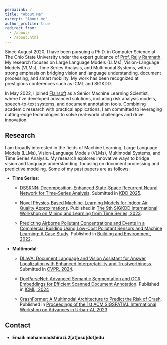 ```yaml
---
permalink: /
title: "About Me"
excerpt: "About me"
author_profile: true
redirect_from: 
  - /about/
  - /about.html
---
```


Since August 2020, I have been pursuing a Ph.D. in Computer Science at The Ohio State University under the expert guidance of [Prof. Rajiv Ramnath](https://cse.osu.edu/people/ramnath.6). My research focuses on Large Language Models (LLMs), Vision-Language Models (VLMs), Time Series Analysis, and Multimodal Systems, with a strong emphasis on bridging vision and language understanding, document processing, and smart mobility. My work has been recognized at prestigious conferences such as ICML and SIGKDD.

In May 2022, I joined [Flairsoft](https://flairsoft.net/)  as a Senior Machine Learning Scientist, where I’ve developed advanced solutions, including risk analysis models, speech-to-text systems, and document annotation tools. Combining academic research with practical applications, I am committed to leveraging cutting-edge technologies to solve real-world challenges and drive innovation.


Research
------
I am broadly interested in the fields of Machine Learning, Large Language Models (LLMs), Vision-Language Models (VLMs), Multimodal Systems, and Time Series Analysis. My research explores innovative ways to bridge vision and language understanding, focusing on document processing and predictive modeling. Some of my past papers are as follows:

* **Time Series**:

  * [DSSRNN: Decomposition-Enhanced State-Space Recurrent Neural Network for Time-Series Analysis](https://arxiv.org/pdf/2412.00994). Submitted in [KDD 2025](https://github.com/ahmad-shirazi/DSSRNN).

  * [Novel Physics-Based Machine-Learning Models for Indoor Air Quality Approximations](https://arxiv.org/abs/2308.01438). Published in [The 9th SIGKDD International Workshop on Mining and Learning from Time Series, 2023](https://kdd-milets.github.io/milets2023/).

  * [Predicting Airborne Pollutant Concentrations and Events in a Commercial Building Using Low-Cost Pollutant Sensors and Machine Learning: A Case Study](https://www.sciencedirect.com/science/article/pii/S0360132322000816). Published in [Building and Environment, 2022](https://www.sciencedirect.com/journal/building-and-environment).


* **Multimodal**:

  * [DLaVA: Document Language and Vision Assistant for Answer Localization with Enhanced Interpretability and Trustworthiness](https://arxiv.org/abs/2412.00151). Submitted in [CVPR, 2024](https://github.com/ahmad-shirazi/AnnotMLLM).
 
  * [DocParseNet: Advanced Semantic Segmentation and OCR Embeddings for Efficient Scanned Document Annotation](https://arxiv.org/pdf/2406.17591). Published in [ICML, 2024](https://github.com/ahmad-shirazi/DocParseNet)

  * [CrashFormer: A Multimodal Architecture to Predict the Risk of Crash](https://dl.acm.org/doi/pdf/10.1145/3615900.3628769). Published in [Proceedings of the 1st ACM SIGSPATIAL International Workshop on Advances in Urban-AI, 2023](https://dl.acm.org/doi/proceedings/10.1145/3615900).













Contact
------
* **Email: mohammadshirazi.2[at]osu[dot]edu**


<!-- <script type="text/javascript" id="clustrmaps" src="//clustrmaps.com/map_v2.js?d=wPR6wWrAAiIPGwQUhyRNB0WvWcNTYj6NwDShYBeL9nA&cl=ffffff&w=a"></script> -->
<script type="text/javascript" id="clstr_globe" src="//clustrmaps.com/globe.js?d=mLljVx8fiZt1rLUR7bFQGY4xlGnKgWksRgaLCqXZz5A"></script>